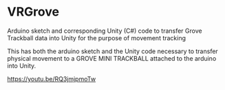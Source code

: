 # VRGrove
Arduino sketch and corresponding Unity (C#) code to transfer Grove Trackball data into Unity for the purpose of movement tracking

This has both the arduino sketch and the Unity code necessary to transfer physical movement to a GROVE MINI TRACKBALL attached to the arduino into Unity.



https://youtu.be/RQ3jmjpmoTw
